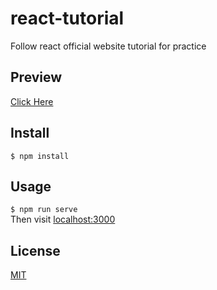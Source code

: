 # react-tutorial


Follow react official website tutorial for practice

## Preview
[Click Here](https://mya12321.github.io/react-tutorial)

## Install
`$ npm install`

## Usage
`$ npm run serve`  
Then visit [localhost:3000](http://localhost:3000)

## License
[MIT](./LICENSE)
